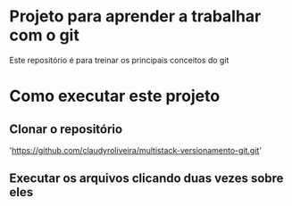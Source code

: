 # Projeto para aprender a trabalhar com o git
Este repositório é para treinar os principais conceitos do git

# Como executar este projeto

## Clonar o repositório
'https://github.com/claudyroliveira/multistack-versionamento-git.git'

## Executar os arquivos clicando duas vezes sobre eles